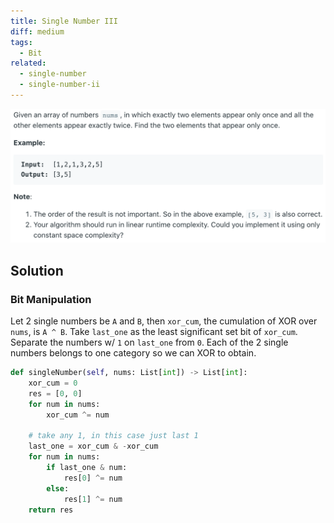 ```yaml
---
title: Single Number III
diff: medium
tags:
  - Bit
related:
  - single-number
  - single-number-ii
---
```


<img class="medium-zoom" src="/algo/single-number-iii.png" alt="https://www.lintcode.com/problem/single-number-iii">

## Solution

### Bit Manipulation

Let 2 single numbers be `A` and `B`, then `xor_cum`, the cumulation of XOR over `nums`, is `A ^ B`. Take `last_one` as the least significant set bit of `xor_cum`. Separate the numbers w/ `1` on `last_one` from `0`. Each of the 2 single numbers belongs to one category so we can XOR to obtain.

```py
def singleNumber(self, nums: List[int]) -> List[int]:
    xor_cum = 0
    res = [0, 0]
    for num in nums:
        xor_cum ^= num

    # take any 1, in this case just last 1
    last_one = xor_cum & -xor_cum
    for num in nums:
        if last_one & num:
            res[0] ^= num
        else:
            res[1] ^= num
    return res
```
